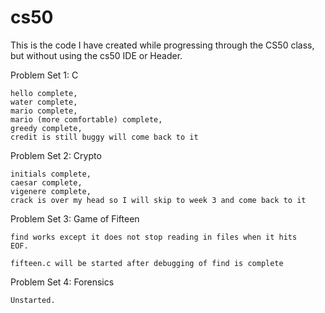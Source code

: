 # cs50

This is the code I have created while progressing through the CS50 class, but without using the cs50 IDE or Header.

Problem Set 1: C

	hello complete, 
	water complete,
	mario complete,
	mario (more comfortable) complete,
	greedy complete,
	credit is still buggy will come back to it


Problem Set 2: Crypto

	initials complete,
	caesar complete,
	vigenere complete,
	crack is over my head so I will skip to week 3 and come back to it

Problem Set 3: Game of Fifteen

	find works except it does not stop reading in files when it hits
	EOF.
	
	fifteen.c will be started after debugging of find is complete

Problem Set 4: Forensics

	Unstarted.
	
